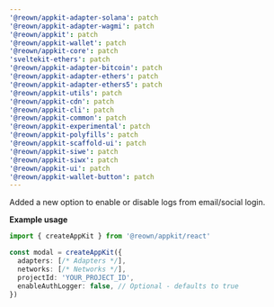 ```yaml
---
'@reown/appkit-adapter-solana': patch
'@reown/appkit-adapter-wagmi': patch
'@reown/appkit': patch
'@reown/appkit-wallet': patch
'@reown/appkit-core': patch
'sveltekit-ethers': patch
'@reown/appkit-adapter-bitcoin': patch
'@reown/appkit-adapter-ethers': patch
'@reown/appkit-adapter-ethers5': patch
'@reown/appkit-utils': patch
'@reown/appkit-cdn': patch
'@reown/appkit-cli': patch
'@reown/appkit-common': patch
'@reown/appkit-experimental': patch
'@reown/appkit-polyfills': patch
'@reown/appkit-scaffold-ui': patch
'@reown/appkit-siwe': patch
'@reown/appkit-siwx': patch
'@reown/appkit-ui': patch
'@reown/appkit-wallet-button': patch
---
```


Added a new option to enable or disable logs from email/social login.

**Example usage**

```ts
import { createAppKit } from '@reown/appkit/react'

const modal = createAppKit({
  adapters: [/* Adapters */],
  networks: [/* Networks */],
  projectId: 'YOUR_PROJECT_ID',
  enableAuthLogger: false, // Optional - defaults to true
})
```
